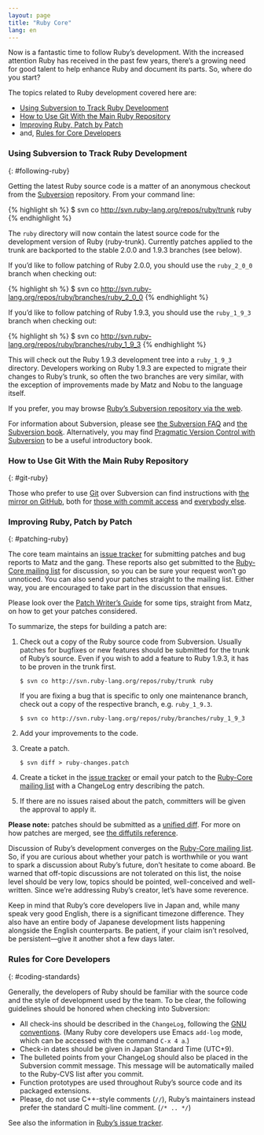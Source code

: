 ```yaml
---
layout: page
title: "Ruby Core"
lang: en
---
```


Now is a fantastic time to follow Ruby’s development. With the increased
attention Ruby has received in the past few years, there’s a growing need
for good talent to help enhance Ruby and document its parts.
So, where do you start?

The topics related to Ruby development covered here are:

* [Using Subversion to Track Ruby Development](#following-ruby)
* [How to Use Git With the Main Ruby Repository](#git-ruby)
* [Improving Ruby, Patch by Patch](#patching-ruby)
* and, [Rules for Core Developers](#coding-standards)

### Using Subversion to Track Ruby Development
{: #following-ruby}

Getting the latest Ruby source code is a matter of an anonymous checkout
from the [Subversion][1] repository. From your command line:

{% highlight sh %}
$ svn co http://svn.ruby-lang.org/repos/ruby/trunk ruby
{% endhighlight %}

The `ruby` directory will now contain the latest source code
for the development version of Ruby (ruby-trunk).
Currently patches applied to the trunk are backported to the
stable 2.0.0 and 1.9.3 branches (see below).

If you’d like to follow patching of Ruby 2.0.0, you should use the
`ruby_2_0_0` branch when checking out:

{% highlight sh %}
$ svn co http://svn.ruby-lang.org/repos/ruby/branches/ruby_2_0_0
{% endhighlight %}

If you’d like to follow patching of Ruby 1.9.3, you should use the
`ruby_1_9_3` branch when checking out:

{% highlight sh %}
$ svn co http://svn.ruby-lang.org/repos/ruby/branches/ruby_1_9_3
{% endhighlight %}

This will check out the Ruby 1.9.3 development tree into a `ruby_1_9_3`
directory. Developers working on Ruby 1.9.3 are expected to migrate their
changes to Ruby’s trunk, so often the two branches are very similar,
with the exception of improvements made by Matz and Nobu to the language
itself.

If you prefer, you may browse [Ruby’s Subversion repository via the web][2].

For information about Subversion, please see [the Subversion FAQ][3] and
[the Subversion book][4]. Alternatively, you may find [Pragmatic Version
Control with Subversion][5] to be a useful introductory book.

### How to Use Git With the Main Ruby Repository
{: #git-ruby}

Those who prefer to use [Git][6] over Subversion can find instructions
with [the mirror on GitHub][7], both for [those with commit access][8]
and [everybody else][9].

### Improving Ruby, Patch by Patch
{: #patching-ruby}

The core team maintains an [issue tracker][10] for submitting patches and
bug reports to Matz and the gang. These reports also get submitted to
the [Ruby-Core mailing list](/en/community/mailing-lists/) for
discussion, so you can be sure your request won’t go unnoticed. You can
also send your patches straight to the mailing list. Either way, you are
encouraged to take part in the discussion that ensues.

Please look over the [Patch Writer’s Guide][11] for some tips, straight
from Matz, on how to get your patches considered.

To summarize, the steps for building a patch are:

1.  Check out a copy of the Ruby source code from Subversion.
    Usually patches for bugfixes or new features should be submitted
    for the trunk of Ruby’s source. Even if you wish to add a feature
    to Ruby 1.9.3, it has to be proven in the trunk first.

        $ svn co http://svn.ruby-lang.org/repos/ruby/trunk ruby

    If you are fixing a bug that is specific to only one maintenance branch,
    check out a copy of the respective branch, e.g. `ruby_1_9.3`.

        $ svn co http://svn.ruby-lang.org/repos/ruby/branches/ruby_1_9_3

2.  Add your improvements to the code.

3.  Create a patch.

        $ svn diff > ruby-changes.patch

4.  Create a ticket in the [issue tracker][10] or
    email your patch to the [Ruby-Core mailing
    list](/en/community/mailing-lists/) with a ChangeLog entry
    describing the patch.

5.  If there are no issues raised about the patch, committers will be
    given the approval to apply it.

**Please note:** patches should be submitted as a [unified diff][12].
For more on how patches are merged, see [the diffutils reference][13].

Discussion of Ruby’s development converges on the [Ruby-Core mailing
list](/en/community/mailing-lists/). So, if you are curious
about whether your patch is worthwhile or you want to spark a discussion
about Ruby’s future, don’t hesitate to come aboard. Be warned that
off-topic discussions are not tolerated on this list, the noise level
should be very low, topics should be pointed, well-conceived and
well-written. Since we’re addressing Ruby’s creator, let’s have some
reverence.

Keep in mind that Ruby’s core developers live in Japan and, while many
speak very good English, there is a significant timezone difference.
They also have an entire body of Japanese development lists happening
alongside the English counterparts. Be patient, if your claim isn’t
resolved, be persistent—give it another shot a few days later.

### Rules for Core Developers
{: #coding-standards}

Generally, the developers of Ruby should be familiar with the source
code and the style of development used by the team. To be clear, the
following guidelines should be honored when checking into Subversion:

* All check-ins should be described in the `ChangeLog`, following the
  [GNU conventions][14]. (Many Ruby core developers use Emacs `add-log`
  mode, which can be accessed with the command `C-x 4 a`.)
* Check-in dates should be given in Japan Standard Time (UTC+9).
* The bulleted points from your ChangeLog should also be placed in the
  Subversion commit message. This message will be automatically mailed
  to the Ruby-CVS list after you commit.
* Function prototypes are used throughout Ruby’s source code and its
  packaged extensions.
* Please, do not use C++-style comments (`//`), Ruby’s maintainers
  instead prefer the standard C multi-line comment. (`/* .. */`)

See also the information in [Ruby’s issue tracker][10].



[1]: http://subversion.apache.org/
[2]: http://svn.ruby-lang.org/cgi-bin/viewvc.cgi/
[3]: http://subversion.apache.org/faq.html
[4]: http://svnbook.org
[5]: http://www.pragmaticprogrammer.com/titles/svn/
[6]: http://git-scm.com/
[7]: http://github.com/ruby/ruby
[8]: http://wiki.github.com/shyouhei/ruby/committerhowto
[9]: http://wiki.github.com/shyouhei/ruby/noncommitterhowto
[10]: https://bugs.ruby-lang.org/
[11]: http://blade.nagaokaut.ac.jp/cgi-bin/scat.rb/ruby/ruby-core/25139
[12]: http://www.gnu.org/software/diffutils/manual/html_node/Unified-Format.html
[13]: http://www.gnu.org/software/diffutils/manual/html_node/Merging-with-patch.html#Merging%20with%20patch
[14]: http://www.gnu.org/prep/standards/standards.html#Change-Logs

